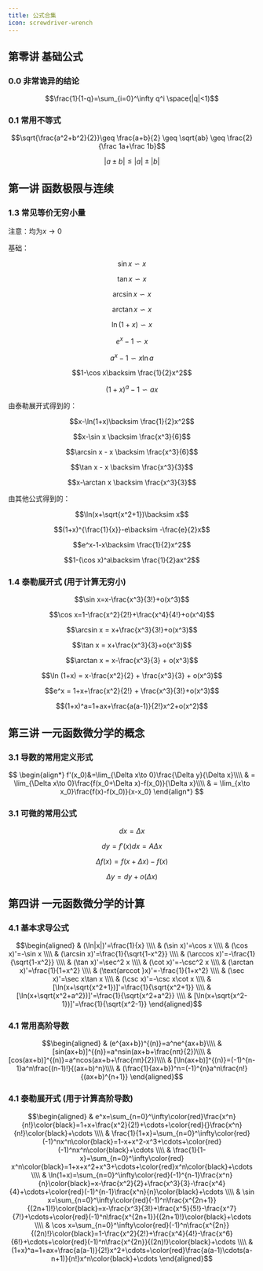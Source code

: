 ```yaml
---
title: 公式合集
icon: screwdriver-wrench
---
```

## 第零讲 基础公式
### 0.0 非常诡异的结论

$$\frac{1}{1-q}=\sum_{i=0}^\infty q^i \space(|q|<1)$$

### 0.1 常用不等式

$$\sqrt{\frac{a^2+b^2}{2}}\geq \frac{a+b}{2} \geq \sqrt{ab} \geq \frac{2}{\frac 1a+\frac 1b}$$

$$|a\pm b| \leq |a| \pm |b|$$

## 第一讲 函数极限与连续
### 1.3 常见等价无穷小量
注意：均为$x\to 0$

基础：

$$\sin x \backsim x $$

$$\tan x \backsim x $$

$$\arcsin x \backsim x $$

$$\arctan x \backsim x $$

$$\ln (1+x) \backsim x$$

$$e^x-1\backsim x$$

$$a^x-1\backsim x\ln a$$

$$1-\cos x\backsim \frac{1}{2}x^2$$

$$(1+x)^a-1 \backsim ax$$

由泰勒展开式得到的：

$$x-\ln(1+x)\backsim \frac{1}{2}x^2$$

$$x-\sin x \backsim \frac{x^3}{6}$$

$$\arcsin x - x \backsim \frac{x^3}{6}$$

$$\tan x - x \backsim \frac{x^3}{3}$$

$$x-\arctan x \backsim \frac{x^3}{3}$$

由其他公式得到的：

$$\ln(x+\sqrt{x^2+1})\backsim x$$

$$(1+x)^{\frac{1}{x}}-e\backsim -\frac{e}{2}x$$

$$e^x-1-x\backsim \frac{1}{2}x^2$$

$$1-(\cos x)^a\backsim \frac{1}{2}ax^2$$

### 1.4 泰勒展开式 (用于计算无穷小)
$$\sin x=x-\frac{x^3}{3!}+o(x^3)$$

$$\cos x=1-\frac{x^2}{2!}+\frac{x^4}{4!}+o(x^4)$$

$$\arcsin x = x+\frac{x^3}{3!}+o(x^3)$$

$$\tan x = x+\frac{x^3}{3}+o(x^3)$$

$$\arctan x = x-\frac{x^3}{3} + o(x^3)$$

$$\ln (1+x) = x-\frac{x^2}{2} + \frac{x^3}{3} + o(x^3)$$

$$e^x = 1+x+\frac{x^2}{2!} + \frac{x^3}{3!}+o(x^3)$$

$$(1+x)^a=1+ax+\frac{a(a-1)}{2!}x^2+o(x^2)$$
## 第三讲 一元函数微分学的概念
### 3.1 导数的常用定义形式


$$
\begin{align*}
f'(x_0)&=\lim_{\Delta x\to 0}\frac{\Delta y}{\Delta x}\\\\
& = \lim_{\Delta x\to 0}\frac{f(x_0+\Delta x)-f(x_0)}{\Delta x}\\\\
& = \lim_{x\to x_0}\frac{f(x)-f(x_0)}{x-x_0}
\end{align*}
$$

### 3.1 可微的常用公式
$$dx = \Delta x$$

$$dy = f'(x)dx = A\Delta x$$

$$\Delta f(x)=f(x+\Delta x)-f(x)$$

$$\Delta y=dy+o(\Delta x)$$
## 第四讲 一元函数微分学的计算
### 4.1 基本求导公式

$$\begin{aligned}
& (\ln|x|)'=\frac{1}{x} \\\\
& (\sin x)'=\cos x \\\\
& (\cos x)'=-\sin x \\\\
& (\arcsin x)'=\frac{1}{\sqrt{1-x^2}} \\\\
& (\arccos x)'=-\frac{1}{\sqrt{1-x^2}} \\\\
& (\tan x)'=\sec^2 x \\\\
& (\cot x)'=-\csc^2 x \\\\
& (\arctan x)'=\frac{1}{1+x^2} \\\\
& (\text{arccot }x)'=-\frac{1}{1+x^2} \\\\
& (\sec x)'=\sec x\tan x \\\\
& (\csc x)'=-\csc x\cot x \\\\
& [\ln(x+\sqrt{x^2+1})]'=\frac{1}{\sqrt{x^2+1}} \\\\
& [\ln(x+\sqrt{x^2+a^2})]'=\frac{1}{\sqrt{x^2+a^2}} \\\\
& [\ln(x+\sqrt{x^2-1})]'=\frac{1}{\sqrt{x^2-1}}
\end{aligned}$$

### 4.1 常用高阶导数

$$\begin{aligned}
    & (e^{ax+b})^{(n)}=a^ne^{ax+b}\\\\
    & [sin(ax+b)]^{(n)}=a^nsin(ax+b+\frac{nπ}{2})\\\\
    & [cos(ax+b)]^{(n)}=a^ncos(ax+b+\frac{nπ}{2})\\\\
    & [\ln(ax+b)]^{(n)}=(-1)^{n-1}a^n\frac{(n-1)!}{(ax+b)^n}\\\\
    & (\frac{1}{ax+b})^n=(-1)^{n}a^n\frac{n!}{(ax+b)^{n+1}}
\end{aligned}$$

### 4.1 泰勒展开式 (用于计算高阶导数)

$$\begin{aligned}
    & e^x=\sum_{n=0}^\infty\color{red}\frac{x^n}{n!}\color{black}=1+x+\frac{x^2}{2!}+\cdots+\color{red}{}\frac{x^n}{n!}\color{black}+\cdots \\\\
    & \frac{1}{1+x}=\sum_{n=0}^\infty\color{red}(-1)^nx^n\color{black}=1-x+x^2-x^3+\cdots+\color{red}(-1)^nx^n\color{black}+\cdots \\\\
    & \frac{1}{1-x}=\sum_{n=0}^\infty\color{red} x^n\color{black}=1+x+x^2+x^3+\cdots+\color{red}x^n\color{black}+\cdots  \\\\
    & \ln(1+x)=\sum_{n=0}^\infty\color{red}(-1)^{n-1}\frac{x^n}{n}\color{black}=x-\frac{x^2}{2}+\frac{x^3}{3}-\frac{x^4}{4}+\cdots+\color{red}(-1)^{n-1}\frac{x^n}{n}\color{black}+\cdots \\\\
    & \sin x=\sum_{n=0}^\infty\color{red}(-1)^n\frac{x^{2n+1}}{(2n+1)!}\color{black}=x-\frac{x^3}{3!}+\frac{x^5}{5!}-\frac{x^7}{7!}+\cdots+\color{red}(-1)^n\frac{x^{2n+1}}{(2n+1)!}\color{black}+\cdots \\\\
    & \cos x=\sum_{n=0}^\infty\color{red}(-1)^n\frac{x^{2n}}{(2n)!}\color{black}=1-\frac{x^2}{2!}+\frac{x^4}{4!}-\frac{x^6}{6!}+\cdots+\color{red}(-1)^n\frac{x^{2n}}{(2n)!}\color{black}+\cdots \\\\
    & (1+x)^a=1+ax+\frac{a(a-1)}{2!}x^2+\cdots+\color{red}\frac{a(a-1)\cdots(a-n+1)}{n!}x^n\color{black}+\cdots
\end{aligned}$$








